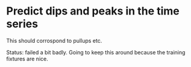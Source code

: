 # Predict dips and peaks in the time series

This should corrospond to pullups etc.

Status: failed a bit badly. Going to keep this around because the training fixtures are nice.
